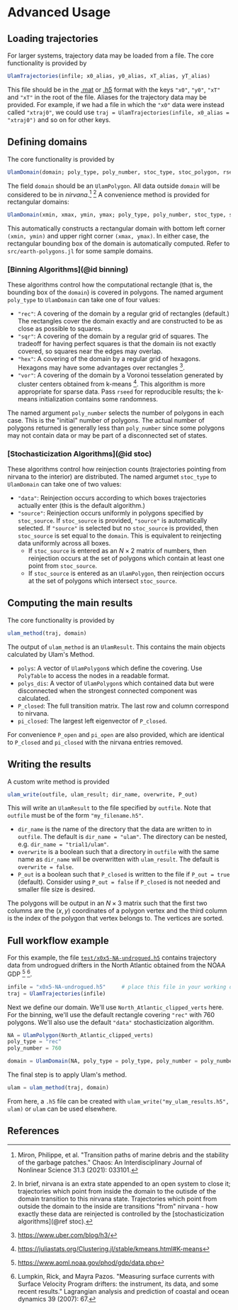 # Advanced Usage

## Loading trajectories

For larger systems, trajectory data may be loaded from a file. The core functionality is provided by 

```julia
UlamTrajectories(infile; x0_alias, y0_alias, xT_alias, yT_alias)
```

This file should be in the [.mat](https://github.com/JuliaIO/MAT.jl) or [.h5](https://github.com/JuliaIO/HDF5.jl) format with the keys `"x0"`, `"y0"`, `"xT"` and `"xT"` in the root of the file.  Aliases for the trajectory data may be provided. For example, if we had a file in which the `"x0"` data were instead called `"xtraj0"`, we could use `traj = UlamTrajectories(infile, x0_alias = "xtraj0")` and so on for other keys.

## Defining domains

The core functionality is provided by 

```julia
UlamDomain(domain; poly_type, poly_number, stoc_type, stoc_polygon, rseed)
```

The field `domain` should be an `UlamPolygon`. All data outside `domain` will be considered to be in _nirvana_.[^5] [^6] A convenience method is provided for rectangular domains:

```julia
UlamDomain(xmin, xmax, ymin, ymax; poly_type, poly_number, stoc_type, stoc_polygon, rseed)
```

This automatically constructs a rectangular domain with bottom left corner `(xmin, ymin)` and upper right corner `(xmax, ymax)`. In either case, the rectangular bounding box of the domain is automatically computed. Refer to `src/earth-polygons.jl` for some sample domains.

### [Binning Algorithms](@id binning)

These algorithms control how the computational rectangle (that is, the bounding box of the `domain`) is covered in polygons. The named argument `poly_type` to `UlamDomain` can take one of four values:

- `"rec"`: A covering of the domain by a regular grid of rectangles (default.) The rectangles cover the domain exactly and are constructed to be as close as possible to squares. 
- `"sqr"`: A covering of the domain by a regular grid of squares. The tradeoff for having perfect squares is that the domain iis not exactly covered, so squares near the edges may overlap.
- `"hex"`: A covering of the domain by a regular grid of hexagons. Hexagons may have some advantages over rectangles [^1].
- `"vor"`: A covering of the domain by a Voronoi tesselation generated by cluster centers obtained from k-means [^2]. This algorithm is more appropriate for sparse data. Pass `rseed` for reproducible results; the k-means initialization contains some randomness.

The named argument `poly_number` selects the number of polygons in each case. This is the "initial" number of polygons. The actual number of polygons returned is generally less than `poly_number` since some polygons may not contain data or may be part of a disconnected set of states.

### [Stochasticization Algorithms](@id stoc)

These algorithms control how reinjection counts (trajectories pointing from nirvana to the interior) are distributed. The named argumet `stoc_type` to `UlamDomain` can take one of two values:

- `"data"`: Reinjection occurs according to which boxes trajectories actually enter (this is the default algorithm.)
- `"source"`: Reinjection occurs uniformly in polygons specified by `stoc_source`. If `stoc_source` is provided, `"source"` is automatically selected. If `"source"` is selected but no `stoc_source` is provided, then `stoc_source` is set equal to the `domain`. This is equivalent to reinjecting data uniformly across all boxes.
    - If `stoc_source` is entered as an $N \times 2$ matrix of numbers, then reinjection occurs at the set of polygons which contain at least one point from `stoc_source`.
    - If `stoc_source` is entered as an `UlamPolygon`, then reinjection occurs at the set of polygons which intersect `stoc_source`.

## Computing the main results

The core functionality is provided by 
```julia
ulam_method(traj, domain)
```
The output of `ulam_method` is an `UlamResult`. This contains the main objects calculated by Ulam's Method.

- `polys`: A vector of `UlamPolygon`s which define the covering. Use `PolyTable` to access the nodes in a readable format.
- `polys_dis`: A vector of `UlamPolygon`s which contained data but were disconnected when the strongest connected component was calculated.
- `P_closed`: The full transition matrix. The last row and column correspond to nirvana.
- `pi_closed`: The largest left eigenvector of `P_closed`.

For convenience `P_open` and `pi_open` are also provided, which are identical to `P_closed` and `pi_closed` with the nirvana entries removed.

## Writing the results

A custom write method is provided

```julia
ulam_write(outfile, ulam_result; dir_name, overwrite, P_out)
```

This will write an `UlamResult` to the file specified by `outfile`. Note that `outfile` must be of the form `"my_filename.h5"`. 

- `dir_name` is the name of the directory that the data are written to in `outfile`. The default is `dir_name = "ulam"`. The directory can be nested, e.g. `dir_name = "trial1/ulam"`.
- `overwrite` is a boolean such that a directory in `outfile` with the same name as `dir_name` will be overwritten with `ulam_result`. The default is `overwrite = false`.
- `P_out` is a boolean such that `P_closed` is written to the file if `P_out = true` (default). Consider using `P_out = false` if `P_closed` is not needed and smaller file size is desired.

The polygons will be output in an $N \times 3$ matrix such that the first two columns are the $(x, y)$ coordinates of a polygon vertex and the third column is the index of the polygon that vertex belongs to. The vertices are sorted. 

## Full workflow example

For this example, the file [`test/x0x5-NA-undrogued.h5`](https://github.com/70Gage70/UlamMethod.jl/blob/main/test/x0x5-NA-undrogued.h5) contains trajectory data from undrogued drifters in the North Atlantic obtained from the NOAA GDP [^3] [^4].

```julia
infile = "x0x5-NA-undrogued.h5"     # place this file in your working directory, or define a path to it
traj = UlamTrajectories(infile)
```

Next we define our domain. We'll use `North_Atlantic_clipped_verts` here. For the binning, we'll use the default rectangle covering `"rec"` with 760 polygons. We'll also use the default `"data"` stochasticization algorithm.

```julia
NA = UlamPolygon(North_Atlantic_clipped_verts)
poly_type = "rec"
poly_number = 760

domain = UlamDomain(NA, poly_type = poly_type, poly_number = poly_number)
```

The final step is to apply Ulam's method.

```julia
ulam = ulam_method(traj, domain)
```

From here, a `.h5` file can be created with `ulam_write("my_ulam_results.h5", ulam)` or `ulam` can be used elsewhere.

## References

[^1]: https://www.uber.com/blog/h3/

[^2]: https://juliastats.org/Clustering.jl/stable/kmeans.html#K-means

[^3]: https://www.aoml.noaa.gov/phod/gdp/data.php

[^4]: Lumpkin, Rick, and Mayra Pazos. "Measuring surface currents with Surface Velocity Program drifters: the instrument, its data, and some recent results." Lagrangian analysis and prediction of coastal and ocean dynamics 39 (2007): 67.

[^5]: Miron, Philippe, et al. "Transition paths of marine debris and the stability of the garbage patches." Chaos: An Interdisciplinary Journal of Nonlinear Science 31.3 (2021): 033101.

[^6]: In brief, nirvana is an extra state appended to an open system to close it; trajectories which point from inside the domain to the outisde of the domain transition to this nirvana state. Trajectories which point from outside the domain to the inside are transitions "from" nirvana - how exactly these data are reinjected is controlled by the [stochasticization algorithms](@ref stoc).